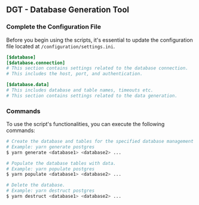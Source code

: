 ## DGT - Database Generation Tool

### Complete the Configuration File

Before you begin using the scripts, it's essential to update the configuration file located at `/configuration/settings.ini`.

```ini
[$database]
[$database.connection]
# This section contains settings related to the database connection.
# This includes the host, port, and authentication.

[$database.data]
# This includes database and table names, timeouts etc.
# This section contains settings related to the data generation.
```

### Commands

To use the script's functionalities, you can execute the following commands:

```bash
# Create the database and tables for the specified database management systems.
# Example: yarn generate postgres
$ yarn generate <database1> <database2> ...

# Populate the database tables with data.
# Example: yarn populate postgres
$ yarn populate <database1> <database2> ...

# Delete the database.
# Example: yarn destruct postgres
$ yarn destruct <database1> <database2> ...
```
